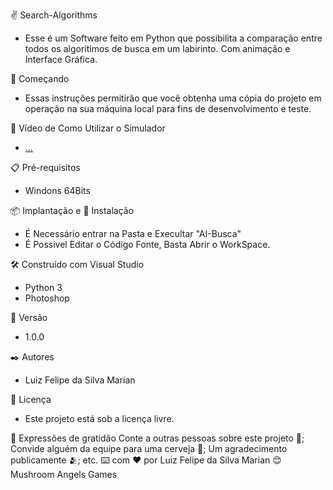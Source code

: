 ✌ Search-Algorithms

* Esse é um Software feito em Python que possibilita a comparação entre todos os algorítimos de busca em um labirinto. Com animação e Interface Gráfica.
  
🚀 Começando
* Essas instruções permitirão que você obtenha uma cópia do projeto em operação na sua máquina local para fins de desenvolvimento e teste.

🎥 Vídeo de Como Utilizar o Simulador
* [...](https://www.youtube.com/watch?v=zrVJ_PpAnlE)

📋 Pré-requisitos
* Windons 64Bits

📦 Implantação e 🔧 Instalação
* É Necessário entrar na Pasta e Execultar "AI-Busca"
* É Possivel Editar o Código Fonte, Basta Abrir o WorkSpace.

🛠️ Construído com
Visual Studio
* Python 3
* Photoshop

📌 Versão
* 1.0.0

✒️ Autores
* Luiz Felipe da Silva Marian

📄 Licença
* Este projeto está sob a licença livre.

🎁 Expressões de gratidão
Conte a outras pessoas sobre este projeto 📢;
Convide alguém da equipe para uma cerveja 🍺;
Um agradecimento publicamente 🫂;
etc.
⌨️ com ❤️ por Luiz Felipe da Silva Marian 😊
Mushroom Angels Games

